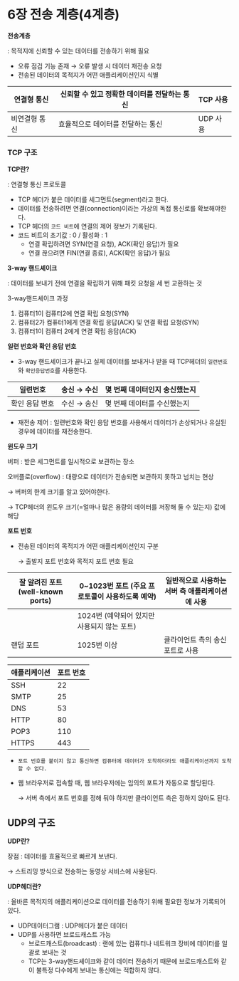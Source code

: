 # 6장 전송 계층(4계층)

**전송계층**

: 목적지에 신뢰할 수 있는 데이터를 전송하기 위해 필요

- 오류 점검 기능 존재 → 오류 발생 시 데이터 재전송 요청
- 전송된 데이터의 목적지가 어떤 애플리케이션인지 식별

| 연결형 통신 | 신뢰할 수 있고 정확한 데이터를 전달하는 통신 | TCP 사용 |
| --- | --- | --- |
| 비연결형 통신 | 효율적으로 데이터를 전달하는 통신 | UDP 사용 |

### TCP 구조

**TCP란?**

: 연결형 통신 프로토콜

- TCP 헤더가 붙은 데이터를 세그먼트(segment)라고 한다.
- 데이터를 전송하려면 연결(connection)이라는 가상의 독접 통신로를 확보해야한다.
- TCP 헤더의 `코드 비트`에 연결의 제어 정보가 기록된다.
- 코드 비트의 초기값 : 0 / 활성화 : 1
    - 연결 확립하려면 SYN(연결 요청), ACK(확인 응답)가 필요
    - 연결 끊으려면 FIN(연결 종료), ACK(확인 응답)가 필요

**3-way 핸드셰이크**

: 데이터를 보내기 전에 연결을 확립하기 위해 패킷 요청을 세 번 교환하는 것

3-way핸드셰이크 과정

1. 컴퓨터1이 컴퓨터2에 연결 확립 요청(SYN)
2. 컴퓨터2가 컴퓨터1에게 연결 확립 응답(ACK) 및 연결 확립 요청(SYN)
3. 컴퓨터1이 컴퓨터 2에게 연결 확립 응답(ACK)

**일련 번호와 확인 응답 번호**

- 3-way 핸드셰이크가 끝나고 실제 데이터를 보내거나 받을 때 TCP헤더의 `일련번호`와 `확인응답번호`를 사용한다.

| 일련번호 | 송신 → 수신 | 몇 번째 데이터인지 송신했는지 |
| --- | --- | --- |
| 확인 응답 번호 | 수신 → 송신 | 몇 번째 데이터를 수신했는지 |
- 재전송 제어 : 일련번호와 확인 응답 번호를 사용해서 데이터가 손상되거나 유실된 경우에 데이터를 재전송한다.

**윈도우 크기**

버퍼 : 받은 세그먼트를 일시적으로 보관하는 장소

오버플로(overflow) : 대량으로 데이터가 전송되면 보관하지 못하고 넘치는 현상

→ 버퍼의 한계 크기를 알고 있어야한다.

→ TCP헤더의 윈도우 크기(=얼마나 많은 용량의 데이터를 저장해 둘 수 있는지) 값에 해당

**포트 번호**

- 전송된 데이터의 목적지가 어떤 애플리케이션인지 구분
    
    → 출발지 포트 번호와 목적지 포트 번호 필요
    

| 잘 알려진 포트(well-known ports) | 0~1023번 포트 (주요 프로토콜이 사용하도록 예약)  | 일반적으로 사용하는 서버 측 애플리케이션에 사용 |
| --- | --- | --- |
|  | 1024번 (예약되어 있지만 사용되지 않는 포트) |  |
| 랜덤 포트 | 1025번 이상 | 클라이언트 측의 송신 포트로 사용 |

| 애플리케이션 | 포트 번호 |
| --- | --- |
| SSH | 22 |
| SMTP | 25 |
| DNS | 53 |
| HTTP | 80 |
| POP3 | 110 |
| HTTPS | 443 |
- `포트 번호를 붙이지 않고 통신하면 컴퓨터에 데이터가 도착하더라도 애플리케이션까지 도착할 수 없다.`
- 웹 브라우저로 접속할 때, 웹 브라우저에는 임의의 포트가 자동으로 할당된다.
    
    → 서버 측에서 포트 번호를 정해 둬야 하지만 클라이언트 측은 정하지 않아도 된다.
    

## UDP의 구조

**UDP란?**

장점 : 데이터를 효율적으로 빠르게 보낸다.

→ 스트리밍 방식으로 전송하는 동영상 서비스에 사용된다.

**UDP헤더란?**

: 올바른 목적지의 애플리케이션으로 데이터를 전송하기 위해 필요한 정보가 기록되어 있다.

- UDP데이터그램 : UDP헤더가 붙은 데이터
- UDP를 사용하면 브로드캐스트 가능
    - 브로드캐스트(broadcast) : 랜에 있는 컴퓨터나 네트워크 장비에 데이터를 일괄로 보내는 것
    - TCP는 3-way핸드셰이크와 같이 데이터 전송하기 때문에 브로드캐스트와 같이 불특정 다수에게 보내는 통신에는 적합하지 않다.
